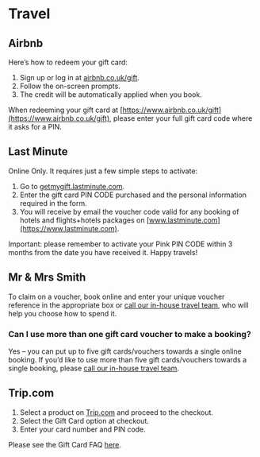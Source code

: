 # Travel

## Airbnb

Here’s how to redeem your gift card:

1. Sign up or log in at [airbnb.co.uk/gift](https://airbnb.co.uk/gift).
2. Follow the on-screen prompts.
3. The credit will be automatically applied when you book.

When redeeming your gift card at [https://www.airbnb.co.uk/gift](https://www.airbnb.co.uk/gift), please enter your full gift card code where it asks for a PIN.

## Last Minute

Online Only. It requires just a few simple steps to activate:

1. Go to [getmygift.lastminute.com](https://getmygift.lastminute.com).
2. Enter the gift card PIN CODE purchased and the personal information required in the form.
3. You will receive by email the voucher code valid for any booking of hotels and flights+hotels packages on [www.lastminute.com](https://www.lastminute.com).

Important: please remember to activate your Pink PIN CODE within 3 months from the date you have received it. Happy travels!

## Mr & Mrs Smith

To claim on a voucher, book online and enter your unique voucher reference in the appropriate box or [call our in-house travel team](https://www.mrandmrssmith.com/contact), who will help you choose how to spend it.

### Can I use more than one gift card voucher to make a booking?

Yes – you can put up to five gift cards/vouchers towards a single online booking. If you’d like to use more than five gift cards/vouchers towards a single booking, please [call our in-house travel team](https://www.mrandmrssmith.com/contact).

## Trip.com

1. Select a product on [Trip.com](https://trip.com) and proceed to the checkout.
2. Select the Gift Card option at checkout.
3. Enter your card number and PIN code.

Please see the Gift Card FAQ [here](https://uk.trip.com/giftcard/question).
